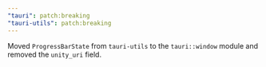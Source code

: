 ```yaml
---
"tauri": patch:breaking
"tauri-utils": patch:breaking
---
```


Moved `ProgressBarState` from `tauri-utils` to the `tauri::window` module and removed the `unity_uri` field.
